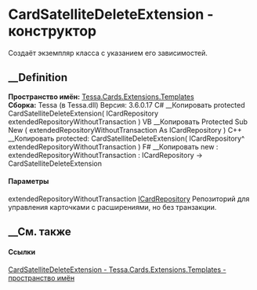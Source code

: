 # CardSatelliteDeleteExtension - конструктор
Создаёт экземпляр класса с указанием его зависимостей.
## __Definition
 **Пространство имён:**
[Tessa.Cards.Extensions.Templates](N_Tessa_Cards_Extensions_Templates.htm)  
 **Сборка:** Tessa (в Tessa.dll) Версия: 3.6.0.17
C# __Копировать
     protected CardSatelliteDeleteExtension(
    	ICardRepository extendedRepositoryWithoutTransaction
    )
VB __Копировать
     Protected Sub New ( 
    	extendedRepositoryWithoutTransaction As ICardRepository
    )
C++ __Копировать
     protected:
    CardSatelliteDeleteExtension(
    	ICardRepository^ extendedRepositoryWithoutTransaction
    )
F# __Копировать
     new : 
            extendedRepositoryWithoutTransaction : ICardRepository -> CardSatelliteDeleteExtension
#### Параметры
extendedRepositoryWithoutTransaction
[ICardRepository](T_Tessa_Cards_ICardRepository.htm)
     Репозиторий для управления карточками с расширениями, но без транзакции. 
## __См. также
#### Ссылки
[CardSatelliteDeleteExtension -
](T_Tessa_Cards_Extensions_Templates_CardSatelliteDeleteExtension.htm)
[Tessa.Cards.Extensions.Templates - пространство
имён](N_Tessa_Cards_Extensions_Templates.htm)
